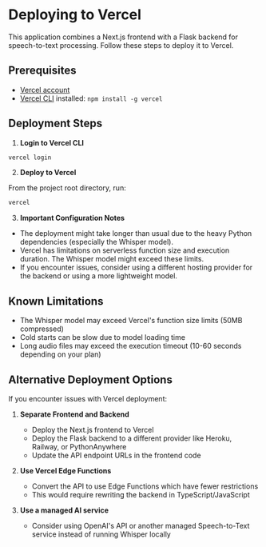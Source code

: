 # Deploying to Vercel

This application combines a Next.js frontend with a Flask backend for speech-to-text processing. Follow these steps to deploy it to Vercel.

## Prerequisites

- [Vercel account](https://vercel.com/signup)
- [Vercel CLI](https://vercel.com/docs/cli) installed: `npm install -g vercel`

## Deployment Steps

1. **Login to Vercel CLI**

```bash
vercel login
```

2. **Deploy to Vercel**

From the project root directory, run:

```bash
vercel
```

3. **Important Configuration Notes**

- The deployment might take longer than usual due to the heavy Python dependencies (especially the Whisper model).
- Vercel has limitations on serverless function size and execution duration. The Whisper model might exceed these limits.
- If you encounter issues, consider using a different hosting provider for the backend or using a more lightweight model.

## Known Limitations

- The Whisper model may exceed Vercel's function size limits (50MB compressed)
- Cold starts can be slow due to model loading time
- Long audio files may exceed the execution timeout (10-60 seconds depending on your plan)

## Alternative Deployment Options

If you encounter issues with Vercel deployment:

1. **Separate Frontend and Backend**
   - Deploy the Next.js frontend to Vercel
   - Deploy the Flask backend to a different provider like Heroku, Railway, or PythonAnywhere
   - Update the API endpoint URLs in the frontend code

2. **Use Vercel Edge Functions**
   - Convert the API to use Edge Functions which have fewer restrictions
   - This would require rewriting the backend in TypeScript/JavaScript

3. **Use a managed AI service**
   - Consider using OpenAI's API or another managed Speech-to-Text service instead of running Whisper locally 
